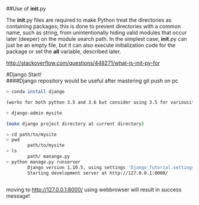 ##Use of __init__.py

The __init__.py files are required to make Python treat the directories as containing packages; this is done to prevent directories with a common name, such as string, from unintentionally hiding valid modules that occur later (deeper) on the module search path. In the simplest case, __init__.py can just be an empty file, but it can also execute initialization code for the package or set the __all__ variable, described later.

http://stackoverflow.com/questions/448271/what-is-init-py-for



#Django Start!   
####Django repository would be useful after mastering git push on pc

```bash
> conda install django 

(works for both python 3.5 and 3.6 but consider using 3.5 for variousity and stability of distributed modules)

> django-admin mysite

(make django project directory at current directory)

> cd path/to/mysite
> pwd
		path/to/mysite
> ls
		path/ manange.py
> python manage.py runserver
		Django version 1.10.5, using settings 'Django_Tutorial.settings'
		Starting development server at http://127.0.0.1:8000/
    
```
moving to http://127.0.0.1:8000/ using webbrowser will result in success message!
